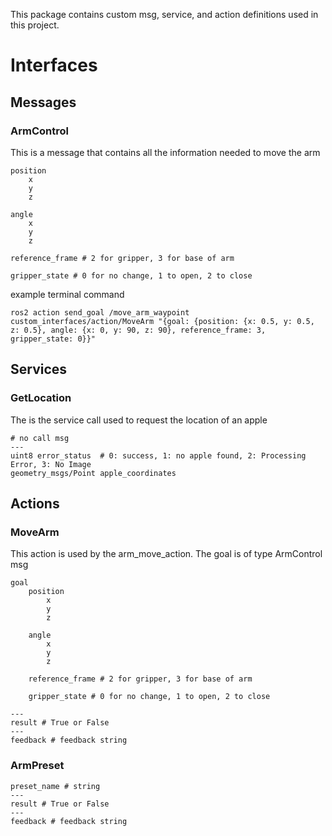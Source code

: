 This package contains custom msg, service, and action definitions used in this project.

# Interfaces

## Messages

### ArmControl

This is a message that contains all the information needed to move the arm

```
position
    x
    y
    z

angle
    x
    y
    z

reference_frame # 2 for gripper, 3 for base of arm

gripper_state # 0 for no change, 1 to open, 2 to close
```

example terminal command
```console
ros2 action send_goal /move_arm_waypoint custom_interfaces/action/MoveArm "{goal: {position: {x: 0.5, y: 0.5, z: 0.5}, angle: {x: 0, y: 90, z: 90}, reference_frame: 3, gripper_state: 0}}"
```

## Services

### GetLocation

The is the service call used to request the location of an apple
```
# no call msg
---
uint8 error_status  # 0: success, 1: no apple found, 2: Processing Error, 3: No Image
geometry_msgs/Point apple_coordinates
```

## Actions

### MoveArm

This action is used by the arm_move_action. The goal is of type ArmControl msg

```
goal
    position
        x
        y
        z

    angle
        x
        y
        z

    reference_frame # 2 for gripper, 3 for base of arm

    gripper_state # 0 for no change, 1 to open, 2 to close

---
result # True or False
---
feedback # feedback string
```

### ArmPreset

```
preset_name # string
---
result # True or False
---
feedback # feedback string
```